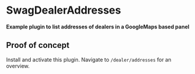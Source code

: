 # SwagDealerAddresses

**Example plugin to list addresses of dealers in a GoogleMaps based panel**

## Proof of concept
Install and activate this plugin. Navigate to `/dealer/addresses` for an overview.